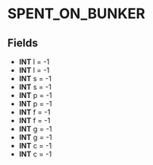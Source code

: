 # SPENT_ON_BUNKER

## Fields
* **INT** l = -1
* **INT** l = -1
* **INT** s = -1
* **INT** s = -1
* **INT** p = -1
* **INT** p = -1
* **INT** f = -1
* **INT** f = -1
* **INT** g = -1
* **INT** g = -1
* **INT** c = -1
* **INT** c = -1